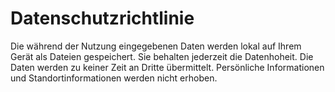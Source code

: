 # Datenschutzrichtlinie
Die während der Nutzung eingegebenen Daten werden lokal auf Ihrem Gerät als Dateien gespeichert. Sie behalten jederzeit die Datenhoheit. Die Daten werden zu keiner Zeit an Dritte übermittelt. Persönliche Informationen und Standortinformationen werden nicht erhoben.

